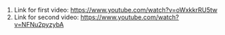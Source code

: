 1) Link for first video: https://www.youtube.com/watch?v=oWxkkrRU5tw
2) Link for second video: https://www.youtube.com/watch?v=NFNu2pyzybA

